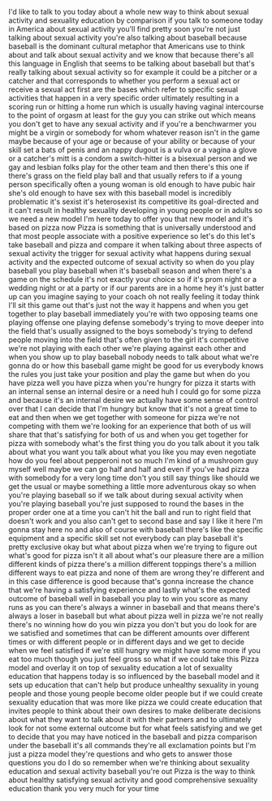 
I&#39;d like to talk to you today about a
whole new way to think about sexual
activity and sexuality education by
comparison if you talk to someone today
in America about sexual activity you&#39;ll
find pretty soon you&#39;re not just talking
about sexual activity you&#39;re also
talking about baseball because baseball
is the dominant cultural metaphor that
Americans use to think about and talk
about sexual activity and we know that
because there&#39;s all this language in
English that seems to be talking about
baseball but that&#39;s really talking about
sexual activity so for example it could
be a pitcher or a catcher and that
corresponds to whether you perform a
sexual act or receive a sexual act first
are the bases which refer to specific
sexual activities that happen in a very
specific order ultimately resulting in a
scoring run or hitting a home run which
is usually having vaginal intercourse to
the point of orgasm at least for the guy
you can strike out which means you don&#39;t
get to have any sexual activity and if
you&#39;re a benchwarmer you might be a
virgin or somebody for whom whatever
reason isn&#39;t in the game maybe because
of your age or because of your ability
or because of your skill set a bats of
penis and an nappy dugout is a vulva or
a vagina a glove or a catcher&#39;s mitt is
a condom a switch-hitter is a bisexual
person and we gay and lesbian folks play
for the other team and then there&#39;s this
one if there&#39;s grass on the field play
ball and that usually refers to if a
young person specifically often a young
woman is old enough to have pubic hair
she&#39;s old enough to have sex with this
baseball model is incredibly problematic
it&#39;s sexist it&#39;s heterosexist its
competitive its goal-directed and it
can&#39;t result in healthy sexuality
developing in young people or in adults
so we need a new model I&#39;m here today to
offer you that new model and it&#39;s based
on pizza
now Pizza is something that is
universally understood and that most
people associate with a positive
experience so let&#39;s do this let&#39;s take
baseball and pizza and compare it when
talking about three aspects of sexual
activity the trigger for sexual activity
what happens during sexual activity and
the expected outcome of sexual activity
so when do you play baseball you play
baseball when it&#39;s baseball season and
when there&#39;s a game on the schedule it&#39;s
not exactly your choice so if it&#39;s prom
night or a wedding night or at a party
or if our parents are in a home hey it&#39;s
just batter up can you imagine saying to
your coach oh not really feeling it
today think I&#39;ll sit this game out
that&#39;s just not the way it happens and
when you get together to play baseball
immediately you&#39;re with two opposing
teams one playing offense one playing
defense somebody&#39;s trying to move deeper
into the field that&#39;s usually assigned
to the boys somebody&#39;s trying to defend
people moving into the field that&#39;s
often given to the girl it&#39;s competitive
we&#39;re not playing with each other we&#39;re
playing against each other and when you
show up to play baseball
nobody needs to talk about what we&#39;re
gonna do or how this baseball game might
be good for us everybody knows the rules
you just take your position and play the
game but when do you have pizza well you
have pizza when you&#39;re hungry for pizza
it starts with an internal sense an
internal desire or a need huh I could go
for some pizza
and because it&#39;s an internal desire we
actually have some sense of control over
that I can decide that I&#39;m hungry but
know that it&#39;s not a great time to eat
and then when we get together with
someone for pizza we&#39;re not competing
with them we&#39;re looking for an
experience that both of us will share
that that&#39;s satisfying for both of us
and when you get together for pizza with
somebody what&#39;s the first thing you do
you talk about it you talk about what
you want you talk about what you like
you may even negotiate how do you feel
about pepperoni not so much I&#39;m kind of
a mushroom guy myself well maybe we can
go half and half and even if you&#39;ve had
pizza with somebody for a very long time
don&#39;t you still say things like should
we get the usual or maybe something a
little more adventurous okay so when
you&#39;re playing baseball so if we talk
about during sexual activity when you&#39;re
playing baseball you&#39;re just supposed to
round the bases in the proper order one
at a time you can&#39;t hit the ball and run
to right field that doesn&#39;t work and you
also can&#39;t get to second base and say I
like it here I&#39;m gonna stay here no and
also of course with baseball there&#39;s
like the specific equipment and a
specific skill set not everybody can
play baseball it&#39;s pretty exclusive okay
but what about pizza when we&#39;re trying
to figure out what&#39;s good for pizza
isn&#39;t it all about what&#39;s our pleasure
there are a million different kinds of
pizza there&#39;s a million different
toppings there&#39;s a million different
ways to eat pizza and none of them are
wrong they&#39;re different and in this case
difference is good because that&#39;s gonna
increase the chance that we&#39;re having a
satisfying experience and lastly what&#39;s
the expected outcome of baseball well in
baseball you play to win you score as
many runs as you can there&#39;s always a
winner in baseball and that means
there&#39;s always a loser in baseball but
what about pizza well in pizza we&#39;re not
really there&#39;s no winning how do you win
pizza you don&#39;t
but you do look for are we satisfied and
sometimes that can be different amounts
over different times or with different
people or in different days and we get
to decide when we feel satisfied if
we&#39;re still hungry we might have some
more if you eat too much though you just
feel gross so what if we could take this
Pizza model and overlay it on top of
sexuality education a lot of sexuality
education that happens today is so
influenced by the baseball model and it
sets up education that can&#39;t help but
produce unhealthy sexuality in young
people and those young people become
older people but if we could create
sexuality education that was more like
pizza we could create education that
invites people to think about their own
desires to make deliberate decisions
about what they want to talk about it
with their partners and to ultimately
look for not some external outcome but
for what feels satisfying and we get to
decide that you may have noticed in the
baseball and pizza comparison under the
baseball it&#39;s all commands they&#39;re all
exclamation points but I&#39;m just a pizza
model they&#39;re questions and who gets to
answer those questions you do I do
so remember when we&#39;re thinking about
sexuality education and sexual activity
baseball you&#39;re out Pizza is the way to
think about healthy satisfying sexual
activity and good comprehensive
sexuality education thank you very much
for your time
